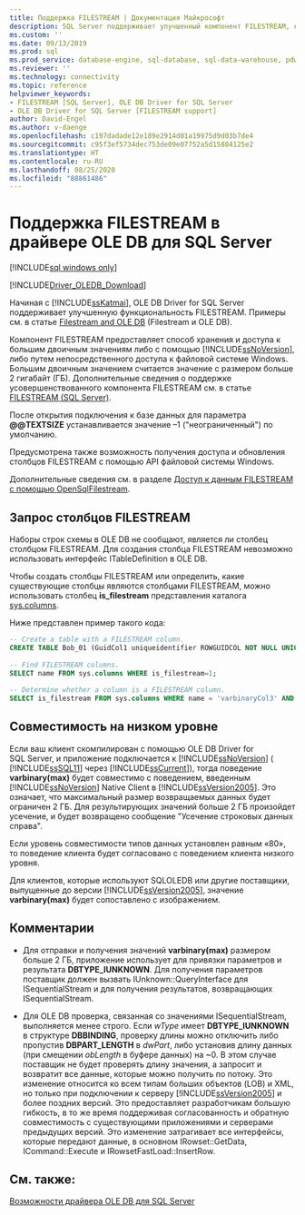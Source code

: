 ```yaml
---
title: Поддержка FILESTREAM | Документация Майкрософт
description: SQL Server поддерживает улучшенный компонент FILESTREAM, который позволяет хранить большие двоичные значения и получать к ним доступ с помощью SQL Server или файловой системы.
ms.custom: ''
ms.date: 09/13/2019
ms.prod: sql
ms.prod_service: database-engine, sql-database, sql-data-warehouse, pdw
ms.reviewer: ''
ms.technology: connectivity
ms.topic: reference
helpviewer_keywords:
- FILESTREAM [SQL Server], OLE DB Driver for SQL Server
- OLE DB Driver for SQL Server [FILESTREAM support]
author: David-Engel
ms.author: v-daenge
ms.openlocfilehash: c197dadade12e189e2914d01a19975d9d03b7de4
ms.sourcegitcommit: c95f3ef5734dec753de09e07752a5d15884125e2
ms.translationtype: HT
ms.contentlocale: ru-RU
ms.lasthandoff: 08/25/2020
ms.locfileid: "88861486"
---
```

# <a name="filestream-support-in-ole-db-driver-for-sql-server"></a>Поддержка FILESTREAM в драйвере OLE DB для SQL Server
[!INCLUDE[sql windows only](../../../includes/applies-to-version/sql-windows-only.md)]

[!INCLUDE[Driver_OLEDB_Download](../../../includes/driver_oledb_download.md)]

Начиная с [!INCLUDE[ssKatmai](../../../includes/sskatmai-md.md)], OLE DB Driver for SQL Server поддерживает улучшенную функциональность FILESTREAM. Примеры см. в статье [Filestream and OLE DB](../../oledb/ole-db-how-to/filestream/filestream-and-ole-db.md) (Filestream и OLE DB).  

Компонент FILESTREAM предоставляет способ хранения и доступа к большим двоичным значениям либо с помощью [!INCLUDE[ssNoVersion](../../../includes/ssnoversion-md.md)], либо путем непосредственного доступа к файловой системе Windows. Большим двоичным значением считается значение с размером больше 2 гигабайт (ГБ). Дополнительные сведения о поддержке усовершенствованного компонента FILESTREAM см. в статье [FILESTREAM (SQL Server)](../../../relational-databases/blob/filestream-sql-server.md).  
  
После открытия подключения к базе данных для параметра **\@\@TEXTSIZE** устанавливается значение –1 ("неограниченный") по умолчанию.  
  
Предусмотрена также возможность получения доступа и обновления столбцов FILESTREAM с помощью API файловой системы Windows.  
  
Дополнительные сведения см. в разделе [Доступ к данным FILESTREAM с помощью OpenSqlFilestream](../../../relational-databases/blob/access-filestream-data-with-opensqlfilestream.md).  
  
## <a name="querying-for-filestream-columns"></a>Запрос столбцов FILESTREAM  
Наборы строк схемы в OLE DB не сообщают, является ли столбец столбцом FILESTREAM. Для создания столбца FILESTREAM невозможно использовать интерфейс ITableDefinition в OLE DB.    
  
Чтобы создать столбцы FILESTREAM или определить, какие существующие столбцы являются столбцами FILESTREAM, можно использовать столбец **is_filestream** представления каталога [sys.columns](../../../relational-databases/system-catalog-views/sys-columns-transact-sql.md).  
  
Ниже представлен пример такого кода:  
  
```sql  
-- Create a table with a FILESTREAM column.  
CREATE TABLE Bob_01 (GuidCol1 uniqueidentifier ROWGUIDCOL NOT NULL UNIQUE DEFAULT NEWID(), IntCol2 int, varbinaryCol3 varbinary(max) FILESTREAM);  
  
-- Find FILESTREAM columns.  
SELECT name FROM sys.columns WHERE is_filestream=1;  
  
-- Determine whether a column is a FILESTREAM column.  
SELECT is_filestream FROM sys.columns WHERE name = 'varbinaryCol3' AND object_id IN (SELECT object_id FROM sys.tables WHERE name='Bob_01');  
```  
  
## <a name="down-level-compatibility"></a>Совместимость на низком уровне  
Если ваш клиент скомпилирован с помощью OLE DB Driver for SQL Server, и приложение подключается к [!INCLUDE[ssNoVersion](../../../includes/ssnoversion-md.md)] ( [!INCLUDE[ssSQL11](../../../includes/sssql11-md.md)] через [!INCLUDE[ssCurrent](../../../includes/sscurrent-md.md)]), тогда поведение **varbinary(max)** будет совместимо с поведением, введенным [!INCLUDE[ssNoVersion](../../../includes/ssnoversion-md.md)] Native Client в [!INCLUDE[ssVersion2005](../../../includes/ssversion2005-md.md)]. Это означает, что максимальный размер возвращаемых данных будет ограничен 2 ГБ. Для результирующих значений больше 2 ГБ произойдет усечение, и будет возвращено сообщение "Усечение строковых данных справа". 
  
Если уровень совместимости типов данных установлен равным «80», то поведение клиента будет согласовано с поведением клиента низкого уровня.  
  
Для клиентов, которые используют SQLOLEDB или другие поставщики, выпущенные до версии [!INCLUDE[ssVersion2005](../../../includes/ssversion2005-md.md)], значение **varbinary(max)** будет сопоставлено с изображением.  
  
## <a name="comments"></a>Комментарии
- Для отправки и получения значений **varbinary(max)** размером больше 2 ГБ, приложение использует для привязки параметров и результата **DBTYPE_IUNKNOWN**. Для получения параметров поставщик должен вызвать IUnknown::QueryInterface для ISequentialStream и для получения результатов, возвращающих ISequentialStream.  

-  Для OLE DB проверка, связанная со значениями ISequentialStream, выполняется менее строго. Если *wType* имеет **DBTYPE_IUNKNOWN** в структуре **DBBINDING**, проверку длины можно отключить либо пропустив **DBPART_LENGTH** в *dwPart*, либо установив длину данных (при смещении *obLength* в буфере данных) на ~0. В этом случае поставщик не будет проверять длину значения, а запросит и возвратит все данные, которые можно получить по потоку. Это изменение относится ко всем типам больших объектов (LOB) и XML, но только при подключении к серверу [!INCLUDE[ssVersion2005](../../../includes/ssversion2005-md.md)] и более поздних версий. Это предоставляет разработчикам большую гибкость, в то же время поддерживая согласованность и обратную совместимость с существующими приложениями и серверами предыдущих версий.  Это изменение затрагивает все интерфейсы, которые передают данные, в основном IRowset::GetData, ICommand::Execute и IRowsetFastLoad::InsertRow.
 

## <a name="see-also"></a>См. также:  
 [Возможности драйвера OLE DB для SQL Server](../../oledb/features/oledb-driver-for-sql-server-features.md)  
  
  
